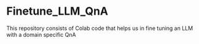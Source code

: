 # Finetune_LLM_QnA
This repository consists of Colab code that helps us in fine tuning an LLM with a domain specific QnA
